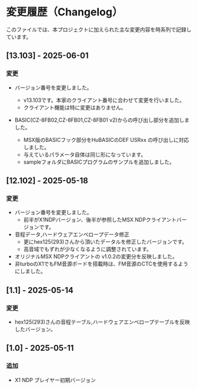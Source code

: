 # 変更履歴（Changelog）

このファイルでは、本プロジェクトに加えられた主な変更内容を時系列で記録しています。

## [13.103] - 2025-06-01
### 変更
- バージョン番号を変更しました。
  - v13.103です。本家のクライアント番号に合わせて変更を行いました。
  - クライアント機能は特に変更はありません。

- BASIC(CZ-8FB02,CZ-8FB01,CZ-8FB01 v2)からの呼び出し部分を追加しました。
  - MSX版のBASICフック部分をHuBASICのDEF USRxx の呼び出しに対応しました。
  - 与えているパラメータ自体は同じ形になっています。
  - sampleフォルダにBASICプログラムのサンプルを追加しました。


## [12.102] - 2025-05-18
### 変更
- バージョン番号を変更しました。
  - 前半がX1NDPバージョン、後半が参照したMSX NDPクライアントバージョンです。
- 音程データ,ハードウェアエンベロープデータ修正
  - 更にhex125(293)さんから頂いたデータルを修正したバージョンです。
  - 高音域でもずれが少なくなるように調整されています。
- オリジナルMSX NDPクライアントの v1.0.2の変更分を反映しました。
- 非turboのX1でもFM音源ボードを搭載時は、FM音源のCTCを使用するようにしました。

## [1.1] - 2025-05-14
### 変更
- hex125(293)さんの音程テーブル,ハードウェアエンベロープテーブルを反映したバージョン。

## [1.0] - 2025-05-11
### 追加
- X1 NDP プレイヤー初期バージョン

